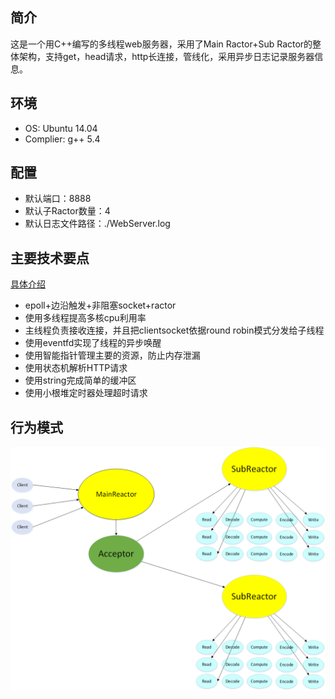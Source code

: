 ## 简介
这是一个用C++编写的多线程web服务器，采用了Main Ractor+Sub Ractor的整体架构，支持get，head请求，http长连接，管线化，采用异步日志记录服务器信息。

## 环境

 - OS: Ubuntu 14.04
 - Complier: g++ 5.4

## 配置
 - 默认端口：8888
 - 默认子Ractor数量：4
 - 默认日志文件路径：./WebServer.log

## 主要技术要点
[具体介绍](https://github.com/chenlujiu/server/blob/master/%E5%B9%B6%E5%8F%91%E7%B3%BB%E7%BB%9F)

 - epoll+边沿触发+非阻塞socket+ractor
 - 使用多线程提高多核cpu利用率
 - 主线程负责接收连接，并且把clientsocket依据round robin模式分发给子线程
 - 使用eventfd实现了线程的异步唤醒
 - 使用智能指针管理主要的资源，防止内存泄漏
 - 使用状态机解析HTTP请求
 - 使用string完成简单的缓冲区
 - 使用小根堆定时器处理超时请求

## 行为模式

![Image text](https://github.com/chenlujiu/server/blob/master/model.png)
